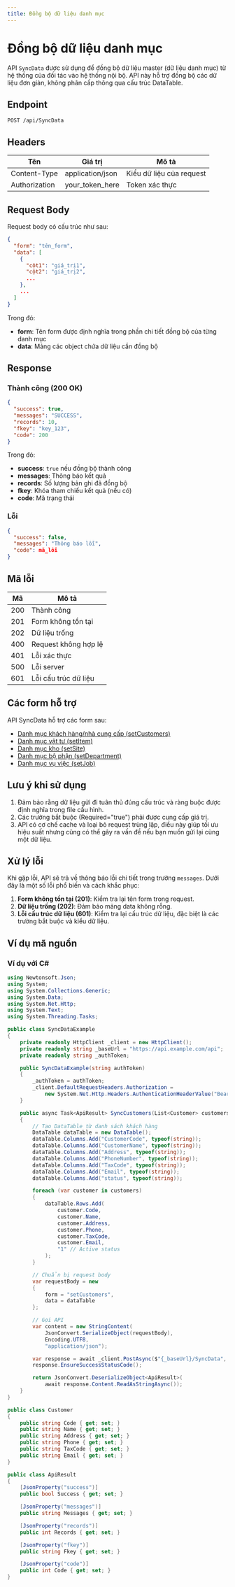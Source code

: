 ```yaml
---
title: Đồng bộ dữ liệu danh mục
---
```


# Đồng bộ dữ liệu danh mục

API `SyncData` được sử dụng để đồng bộ dữ liệu master (dữ liệu danh mục) từ hệ thống của đối tác vào hệ thống nội bộ. API này hỗ trợ đồng bộ các dữ liệu đơn giản, không phân cấp thông qua cấu trúc DataTable.

## Endpoint

```http
POST /api/SyncData
```

## Headers

| Tên | Giá trị | Mô tả |
|-----|--------|-------|
| Content-Type | application/json | Kiểu dữ liệu của request |
| Authorization | your_token_here | Token xác thực |

## Request Body

Request body có cấu trúc như sau:

```json
{
  "form": "tên_form",
  "data": [
    {
      "cột1": "giá_trị1",
      "cột2": "giá_trị2",
      ...
    },
    ...
  ]
}
```

Trong đó:
- **form**: Tên form được định nghĩa trong phần chi tiết đồng bộ của từng danh mục
- **data**: Mảng các object chứa dữ liệu cần đồng bộ

## Response

### Thành công (200 OK)

```json
{
  "success": true,
  "messages": "SUCCESS",
  "records": 10,
  "fkey": "key_123",
  "code": 200
}
```

Trong đó:
- **success**: `true` nếu đồng bộ thành công
- **messages**: Thông báo kết quả
- **records**: Số lượng bản ghi đã đồng bộ
- **fkey**: Khóa tham chiếu kết quả (nếu có)
- **code**: Mã trạng thái

### Lỗi

```json
{
  "success": false,
  "messages": "Thông báo lỗi",
  "code": mã_lỗi
}
```

## Mã lỗi

| Mã | Mô tả |
|----|-------|
| 200 | Thành công |
| 201 | Form không tồn tại |
| 202 | Dữ liệu trống |
| 400 | Request không hợp lệ |
| 401 | Lỗi xác thực |
| 500 | Lỗi server |
| 601 | Lỗi cấu trúc dữ liệu |

## Các form hỗ trợ

API SyncData hỗ trợ các form sau:

- [Danh mục khách hàng/nhà cung cấp (setCustomers)](sync-data/setcustomers)
- [Danh mục vật tư (setItem)](sync-data/setitem)
- [Danh mục kho (setSite)](sync-data/setsite)
- [Danh mục bộ phận (setDepartment)](sync-data/setdepartment)
- [Danh mục vụ việc (setJob)](sync-data/setjob)


## Lưu ý khi sử dụng

1. Đảm bảo rằng dữ liệu gửi đi tuân thủ đúng cấu trúc và ràng buộc được định nghĩa trong file cấu hình.
2. Các trường bắt buộc (Required="true") phải được cung cấp giá trị.
3. API có cơ chế cache và loại bỏ request trùng lặp, điều này giúp tối ưu hiệu suất nhưng cũng có thể gây ra vấn đề nếu bạn muốn gửi lại cùng một dữ liệu.

## Xử lý lỗi

Khi gặp lỗi, API sẽ trả về thông báo lỗi chi tiết trong trường `messages`. Dưới đây là một số lỗi phổ biến và cách khắc phục:

1. **Form không tồn tại (201)**: Kiểm tra lại tên form trong request.
2. **Dữ liệu trống (202)**: Đảm bảo mảng data không rỗng.
3. **Lỗi cấu trúc dữ liệu (601)**: Kiểm tra lại cấu trúc dữ liệu, đặc biệt là các trường bắt buộc và kiểu dữ liệu.

## Ví dụ mã nguồn

### Ví dụ với C#

```csharp
using Newtonsoft.Json;
using System;
using System.Collections.Generic;
using System.Data;
using System.Net.Http;
using System.Text;
using System.Threading.Tasks;

public class SyncDataExample
{
    private readonly HttpClient _client = new HttpClient();
    private readonly string _baseUrl = "https://api.example.com/api";
    private readonly string _authToken;

    public SyncDataExample(string authToken)
    {
        _authToken = authToken;
        _client.DefaultRequestHeaders.Authorization = 
            new System.Net.Http.Headers.AuthenticationHeaderValue("Bearer", _authToken);
    }

    public async Task<ApiResult> SyncCustomers(List<Customer> customers)
    {
        // Tạo DataTable từ danh sách khách hàng
        DataTable dataTable = new DataTable();
        dataTable.Columns.Add("CustomerCode", typeof(string));
        dataTable.Columns.Add("CustomerName", typeof(string));
        dataTable.Columns.Add("Address", typeof(string));
        dataTable.Columns.Add("PhoneNumber", typeof(string));
        dataTable.Columns.Add("TaxCode", typeof(string));
        dataTable.Columns.Add("Email", typeof(string));
        dataTable.Columns.Add("status", typeof(string));

        foreach (var customer in customers)
        {
            dataTable.Rows.Add(
                customer.Code,
                customer.Name,
                customer.Address,
                customer.Phone,
                customer.TaxCode,
                customer.Email,
                "1" // Active status
            );
        }

        // Chuẩn bị request body
        var requestBody = new
        {
            form = "setCustomers",
            data = dataTable
        };

        // Gọi API
        var content = new StringContent(
            JsonConvert.SerializeObject(requestBody),
            Encoding.UTF8,
            "application/json");

        var response = await _client.PostAsync($"{_baseUrl}/SyncData", content);
        response.EnsureSuccessStatusCode();

        return JsonConvert.DeserializeObject<ApiResult>(
            await response.Content.ReadAsStringAsync());
    }
}

public class Customer
{
    public string Code { get; set; }
    public string Name { get; set; }
    public string Address { get; set; }
    public string Phone { get; set; }
    public string TaxCode { get; set; }
    public string Email { get; set; }
}

public class ApiResult
{
    [JsonProperty("success")]
    public bool Success { get; set; }

    [JsonProperty("messages")]
    public string Messages { get; set; }

    [JsonProperty("records")]
    public int Records { get; set; }

    [JsonProperty("fkey")]
    public string Fkey { get; set; }

    [JsonProperty("code")]
    public int Code { get; set; }
}
```